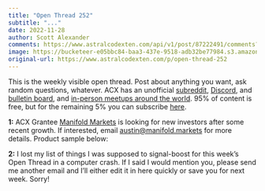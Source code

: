 ```yaml
---
title: "Open Thread 252"
subtitle: "..."
date: 2022-11-28
author: Scott Alexander
comments: https://www.astralcodexten.com/api/v1/post/87222491/comments?&all_comments=true
image: https://bucketeer-e05bbc84-baa3-437e-9518-adb32be77984.s3.amazonaws.com/public/images/1fc8c5b0-e3d5-4108-b34a-3da1fa96bb96_281x255.webp
original-url: https://www.astralcodexten.com/p/open-thread-252
---
```

This is the weekly visible open thread. Post about anything you want, ask random questions, whatever. ACX has an unofficial [subreddit](https://www.reddit.com/r/slatestarcodex/), [Discord](https://discord.gg/RTKtdut), and [bulletin board](https://www.datasecretslox.com/index.php), and [in-person meetups around the world](https://www.lesswrong.com/community?filters%5B0%5D=SSC). 95% of content is free, but for the remaining 5% you can subscribe [here](https://astralcodexten.substack.com/subscribe?). 

**1:** ACX Grantee [Manifold Markets](https://manifold.markets/home) is looking for new investors after some recent growth. If interested, email austin@manifold.markets for more details. Product sample below:

**2:** I lost my list of things I was supposed to signal-boost for this week’s Open Thread in a computer crash. If I said I would mention you, please send me another email and I’ll either edit it in here quickly or save you for next week. Sorry!
